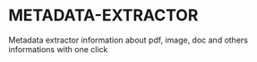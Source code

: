 # METADATA-EXTRACTOR
Metadata extractor information about pdf, image, doc and others informations with one click
